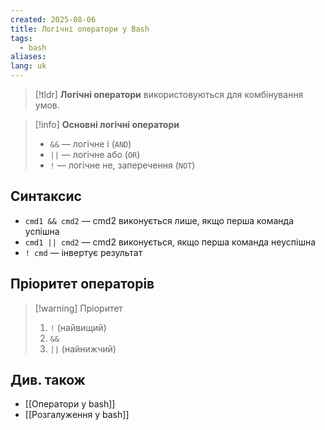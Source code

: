 ```yaml
---
created: 2025-08-06
title: Логічні оператори у Bash
tags:
  - bash
aliases: 
lang: uk
---
```


> [!tldr] 
> **Логічні оператори** використовуються для комбінування умов.

> [!info] **Основні логічні оператори**
> - `&&` — логічне і (`AND`)
> - `||` — логічне або (`OR`)
> - `!` — логічне не, заперечення (`NOT`)

## Синтаксис

- `cmd1 && cmd2` — cmd2 виконується лише, якщо перша команда успішна
- `cmd1 || cmd2` — cmd2 виконується, якщо перша команда неуспішна
- `! cmd` — інвертує результат

## Пріоритет операторів


> [!warning] Пріоритет
> 1. `!` (найвищий)
> 2. `&&`
> 3. `||` (найнижчий)

## Див. також



- [[Оператори у bash]]
- [[Розгалуження у bash]]